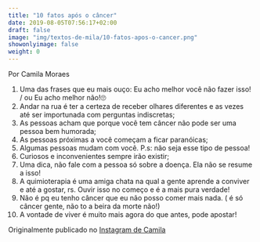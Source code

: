 ```yaml
---
title: "10 fatos após o câncer"
date: 2019-08-05T07:56:17+02:00
draft: false
image: "img/textos-de-mila/10-fatos-apos-o-cancer.png"
showonlyimage: false
weight: 0
---
```


<!--more-->

Por Camila Moraes

1. Uma das frases que eu mais ouço: Eu acho melhor você não fazer isso! / ou Eu acho melhor não!🙄
2. Andar na rua é ter a certeza de receber olhares diferentes e as vezes até ser importunada com perguntas indiscretas;
3. As pessoas acham que porque você tem câncer não pode ser uma pessoa bem humorada;
4. As pessoas próximas a você começam a ficar paranóicas;
5. Algumas pessoas mudam com você. P.s: não seja esse tipo de pessoa!
6. Curiosos e inconvenientes sempre irão existir;
7. Uma dica, não fale com a pessoa só sobre a doença. Ela não se resume a isso!
8. A quimioterapia é uma amiga chata na qual a gente aprende a conviver e até a gostar, rs. Ouvir isso no começo e é a mais pura verdade!
9. Não é pq eu tenho câncer que eu não posso comer mais nada. ( é só câncer gente, não to a beira da morte não!)
10. A vontade de viver é muito mais agora do que antes, pode apostar!

Originalmente publicado no [Instagram de Camila](https://www.instagram.com/p/B9J1rDBB5Ru/)
